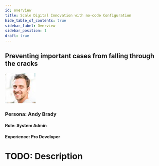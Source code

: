 ```yaml
---
id: overview
title: Scale Digital Innovation with no-code Configuration
hide_table_of_contents: true
sidebar_label: Overview
sidebar_position: 1
draft: true
---
```


## Preventing important cases from falling through the cracks 

![](../images/2023-09-11-09-05-54.png)

### Persona: Andy Brady

#### Role: System Admin
#### Experience: Pro Developer


# TODO: Description